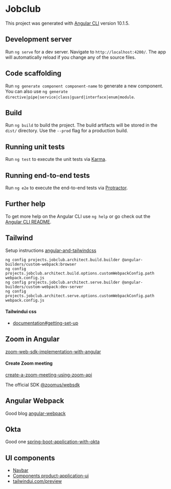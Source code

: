 # Jobclub

This project was generated with [Angular CLI](https://github.com/angular/angular-cli) version 10.1.5.

## Development server

Run `ng serve` for a dev server. Navigate to `http://localhost:4200/`. The app will automatically reload if you change any of the source files.

## Code scaffolding

Run `ng generate component component-name` to generate a new component. You can also use `ng generate directive|pipe|service|class|guard|interface|enum|module`.

## Build

Run `ng build` to build the project. The build artifacts will be stored in the `dist/` directory. Use the `--prod` flag for a production build.

## Running unit tests

Run `ng test` to execute the unit tests via [Karma](https://karma-runner.github.io).

## Running end-to-end tests

Run `ng e2e` to execute the end-to-end tests via [Protractor](http://www.protractortest.org/).

## Further help

To get more help on the Angular CLI use `ng help` or go check out the [Angular CLI README](https://github.com/angular/angular-cli/blob/master/README.md).

## Tailwind

Setup instructions [angular-and-tailwindcss](https://medium.com/@jacobneterer/angular-and-tailwindcss-2388fb6e0bab)

    ng config projects.jobclub.architect.build.builder @angular-builders/custom-webpack:browser
    ng config projects.jobclub.architect.build.options.customWebpackConfig.path webpack.config.js
    ng config projects.jobclub.architect.serve.builder @angular-builders/custom-webpack:dev-server
    ng config projects.jobclub.architect.serve.options.customWebpackConfig.path webpack.config.js

#### Tailwindui css
- [documentation#getting-set-up](https://tailwindui.com/documentation#getting-set-up)

## Zoom in Angular
[zoom-web-sdk-implementation-with-angular](https://medium.com/@akshayjadhav19710/zoom-web-sdk-implementation-with-angular-9a3bd1000839)

#### Create Zoom meeting
[create-a-zoom-meeting-using-zoom-api](http://codepickup.in/php/create-a-zoom-meeting-using-zoom-api/)

The official SDK [@zoomus/websdk](https://www.npmjs.com/package/@zoomus/websdk)

## Angular Webpack
Good blog [angular-webpack](https://developer.okta.com/blog/2019/12/09/angular-webpack)

## Okta 
Good one [spring-boot-application-with-okta](https://medium.com/@raghavendra.pes/securing-angular-spring-boot-application-with-okta-671e983e5b6)

## UI components
- [Navbar](https://tailwindui.com/components/application-ui/navigation/navbars)
- [Components product-application-ui](https://tailwindui.com/components#product-application-ui)
- [tailwindui.com/preview](https://tailwindui.com/preview)
